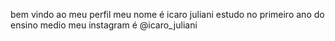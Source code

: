 bem vindo ao meu perfil
meu nome é icaro juliani
estudo no primeiro ano do ensino medio
meu instagram é @icaro_juliani
